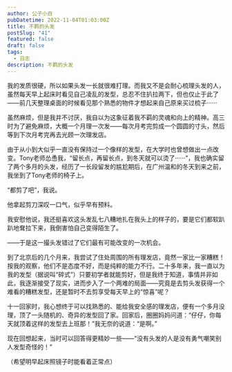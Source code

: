 ```yaml
---
author: 公子小白
pubDatetime: 2022-11-04T01:03:00Z
title: 不羁的头发
postSlug: "41"
featured: false
draft: false
tags:
  - 日志
description: 不羁的头发
---
```


我的发质很硬，所以如果头发一长就很难打理。而我又不是会耐心梳理头发的人，虽然每天早上起床时看见自己凌乱的发型，总忍不住扒拉两下，但也仅止于此了——前几天整理桌面的时候看见那个熟悉的物件才想起来自己原来买过梳子······

虽然麻烦，但是我并不讨厌，我自以为这象征着我不羁的灵魂和向上的精神。高三时为了避免麻烦，大概一个月理一次发——每次月考完剪成一个圆圆的寸头，然后等到下次月考完再去光顾一次理发店。

由于从小到大似乎一直没有保持过一个像样的发型，在大学时也曾想做出一点改变。Tony老师怂恿我，“留长点，再留长点，到冬天就可以烫了······”，我也确实留了两个多月的头发，经历了一长段留发的尴尬期后，在广州温和的冬天到来之前，我坐到了Tony老师的椅子上。

“都剪了吧”，我说。

他拿起剪刀深叹一口气，似乎早有预料。

我安慰他说，我还挺喜欢这头发乱七八糟地扎在我头上的样子的，要是它们都软趴趴地耷拉下来，我倒害怕自己变得陌生了。

——于是这一撮头发错过了它们最有可能改变的一次机会。

到了北京后的几个月来，我尝试了住处周围的所有理发店，竟然一家比一家糟糕！按我的观察，他们不是态度不好，而是纯粹的能力不行。二十多年来，我一直以为我的发型（据说叫“碎式”）只要初学者就能剪好，但是我终于知道，事情并非如此，我逐渐接受了现实，进而步入了一个两难的局面——究竟是去剪头发获得一个难看的糟糕发型，还是暂时不去剪享受每天早上的“惊喜”呢？

十一回家时，我心想终于可以找熟悉的、能给我安全感的理发店，便有一个多月没理，顶了一头随机的、奇异的发型回了家。回家后，圈圈妈妈问道：“仔仔，你每天就顶着这样的发型去上班那！”我无奈的说道：“是啊。”

现在回想起来，当时可以回答得更精妙一些——“没有头发的人是没有勇气嘲笑别人发型奇怪的！”

（希望明早起床照镜子时能看着正常点）
